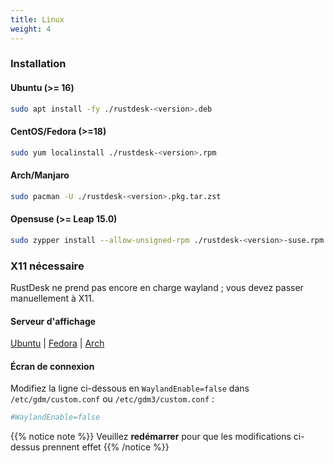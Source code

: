 ```yaml
---
title: Linux 
weight: 4
---
```



### Installation

#### Ubuntu (>= 16)

```bash
sudo apt install -fy ./rustdesk-<version>.deb
```

#### CentOS/Fedora (>=18)

```sh
sudo yum localinstall ./rustdesk-<version>.rpm
```

#### Arch/Manjaro

```sh
sudo pacman -U ./rustdesk-<version>.pkg.tar.zst
```

#### Opensuse (>= Leap 15.0)

```sh
sudo zypper install --allow-unsigned-rpm ./rustdesk-<version>-suse.rpm
```

### X11 nécessaire

RustDesk ne prend pas encore en charge wayland ; vous devez passer manuellement à X11.

#### Serveur d'affichage

[Ubuntu](https://askubuntu.com/questions/1260142/ubuntu-set-default-login-desktop) | 
[Fedora](https://docs.fedoraproject.org/en-US/quick-docs/configuring-xorg-as-default-gnome-session/) | 
[Arch](https://bbs.archlinux.org/viewtopic.php?id=218319)

#### Écran de connexion

Modifiez la ligne ci-dessous en `WaylandEnable=false` dans `/etc/gdm/custom.conf` ou `/etc/gdm3/custom.conf` :

```ini
#WaylandEnable=false
```

{{% notice note %}}
Veuillez **redémarrer** pour que les modifications ci-dessus prennent effet
{{% /notice %}}
